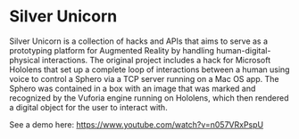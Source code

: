 # Silver Unicorn

Silver Unicorn is a collection of hacks and APIs that aims to serve as a prototyping platform for Augmented Reality by handling human-digital-physical interactions. The original project includes a hack for Microsoft Hololens that set up a complete loop of interactions between a human using voice to control a Sphero via a TCP server running on a Mac OS app. The Sphero was contained in a box with an image that was marked and recognized by the Vuforia engine running on Hololens, which then rendered a digital object for the user to interact with.

See a demo here: https://www.youtube.com/watch?v=n057VRxPspU



